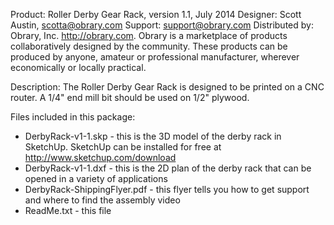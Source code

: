 Product: Roller Derby Gear Rack, version 1.1, July 2014
Designer: Scott Austin, scotta@obrary.com
Support:  support@obrary.com
Distributed by:  Obrary, Inc.  http://obrary.com.  Obrary is a marketplace of products collaboratively designed by the community. These products can be produced by anyone, amateur or professional manufacturer, wherever economically or locally practical.

Description:
The Roller Derby Gear Rack is designed to be printed on a CNC router.  A 1/4" end mill bit should be used on 1/2" plywood.

Files included in this package:
 - DerbyRack-v1-1.skp - this is the 3D model of the derby rack in SketchUp.  SketchUp can be installed for free at http://www.sketchup.com/download
 - DerbyRack-v1-1.dxf - this is the 2D plan of the derby rack that can be opened in a variety of applications
 - DerbyRack-ShippingFlyer.pdf - this flyer tells you how to get support and where to find the assembly video
 - ReadMe.txt - this file